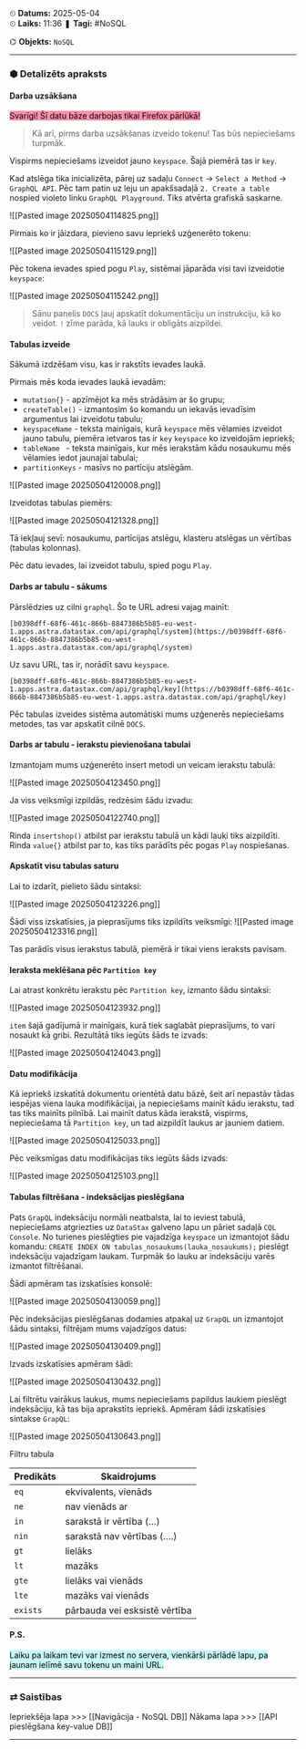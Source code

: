 ⏲ **Datums:** 2025-05-04   
⏲ **Laiks:** 11:36 
❚ **Tagi:**  #NoSQL 

⌬ **Objekts:**  `NoSQL`

---
### ⬢ Detalizēts apraksts
#### Darba uzsākšana

<mark style="background: #FF5582A6;">Svarīgi! Šī datu bāze darbojas tikai Firefox pārlūkā!</mark>

> Kā arī, pirms darba uzsākšanas izveido tokenu! Tas būs nepieciešams turpmāk.

Vispirms nepieciešams izveidot jauno `keyspace`. Šajā piemērā tas ir `key`.

Kad atslēga tika inicializēta, pārej uz sadaļu `Connect` -> `Select a Method` -> `GraphQL API`. Pēc tam patin uz leju un apakšsadaļā `2. Create a table` nospied violeto linku `GraphQL Playground`. Tiks atvērta grafiskā saskarne.

![[Pasted image 20250504114825.png]]

Pirmais ko ir jāizdara, pievieno savu iepriekš uzģenerēto tokenu:

![[Pasted image 20250504115129.png]]

Pēc tokena ievades spied pogu `Play`, sistēmai jāparāda visi tavi izveidotie `keyspace`:

![[Pasted image 20250504115242.png]]

> Sānu panelis `DOCS` ļauj apskatīt dokumentāciju un instrukciju, kā ko veidot. `!` zīme parāda, kā lauks ir obligāts aizpildei.
#### Tabulas izveide
Sākumā izdzēšam visu, kas ir rakstīts ievades laukā.

Pirmais mēs koda ievades laukā ievadām:

- `mutation{}` - apzīmējot ka mēs strādāsim ar šo grupu;
- `createTable()` - izmantosim šo komandu un iekavās ievadīsim argumentus lai izveidotu tabulu;
- `keyspaceName` - teksta mainīgais, kurā `keyspace` mēs vēlamies izveidot jauno tabulu, piemēra ietvaros tas ir `key` `keyspace` ko izveidojām iepriekš;
- `tableName ` - teksta mainīgais, kur mēs ierakstām kādu nosaukumu mēs vēlamies iedot jaunajai tabulai;
- `partitionKeys` - masīvs no partīciju atslēgām.

![[Pasted image 20250504120008.png]]

Izveidotas tabulas piemērs:

![[Pasted image 20250504121328.png]]

Tā iekļauj sevī: nosaukumu, partīcijas atslēgu, klasteru atslēgas un vērtības (tabulas kolonnas).

Pēc datu ievades, lai izveidot tabulu, spied pogu `Play`.
#### Darbs ar tabulu - sākums

Pārslēdzies uz cilni `graphql`.
Šo te URL adresi vajag mainīt:

```
[b0398dff-68f6-461c-866b-8847386b5b85-eu-west-1.apps.astra.datastax.com/api/graphql/system](https://b0398dff-68f6-461c-866b-8847386b5b85-eu-west-1.apps.astra.datastax.com/api/graphql/system)
```

Uz savu URL, tas ir, norādīt savu `keyspace`.

```
[b0398dff-68f6-461c-866b-8847386b5b85-eu-west-1.apps.astra.datastax.com/api/graphql/key](https://b0398dff-68f6-461c-866b-8847386b5b85-eu-west-1.apps.astra.datastax.com/api/graphql/key)
```

Pēc tabulas izveides sistēma automātiski mums uzģenerēs nepieciešams metodes, tas var apskatīt cilnē `DOCS`.
#### Darbs ar tabulu - ierakstu pievienošana tabulai

Izmantojam mums uzģenerēto insert metodi un veicam ierakstu tabulā:

![[Pasted image 20250504123450.png]]

Ja viss veiksmīgi izpildās, redzēsim šādu izvadu:

![[Pasted image 20250504122740.png]]

Rinda `insertshop()` atbilst par ierakstu tabulā un kādi lauki tiks aizpildīti.
Rinda `value{}` atbilst par to, kas tiks parādīts pēc pogas `Play` nospiešanas.
#### Apskatīt visu tabulas saturu

Lai to izdarīt, pielieto šādu sintaksi:

![[Pasted image 20250504123226.png]]
 
 Šādi viss izskatīsies, ja pieprasījums tiks izpildīts veiksmīgi: 
 ![[Pasted image 20250504123316.png]]
 
 Tas parādīs visus ierakstus tabulā, piemērā ir tikai viens ieraksts pavisam.
#### Ieraksta meklēšana pēc `Partition key`

Lai atrast konkrētu ierakstu pēc `Partition key`, izmanto šādu sintaksi:

![[Pasted image 20250504123932.png]]

`item` šajā gadījumā ir mainīgais, kurā  tiek saglabāt pieprasījums, to vari nosaukt kā gribi.
Rezultātā tiks iegūts šāds te izvads:

![[Pasted image 20250504124043.png]]
#### Datu modifikācija

Kā iepriekš izskatītā dokumentu orientētā datu bāzē, šeit arī nepastāv tādas iespējas viena lauka modifikācijai, ja nepieciešams mainīt kādu ierakstu, tad tas tiks mainīts pilnībā. Lai mainīt datus kāda ierakstā, vispirms, nepieciešama tā `Partition key`, un tad aizpildīt laukus ar jauniem datiem.

![[Pasted image 20250504125033.png]]

Pēc veiksmīgas datu modifikācijas tiks iegūts šāds izvads:

![[Pasted image 20250504125103.png]]
#### Tabulas filtrēšana - indeksācijas pieslēgšana

Pats `GrapQL` indeksāciju normāli neatbalsta, lai to ieviest tabulā, nepieciešams atgriezties uz `DataStax` galveno lapu un pāriet sadaļā `CQL Console`. No turienes pieslēgties pie vajadzīga `keyspace` un izmantojot šādu komandu:
`CREATE INDEX ON tabulas_nosaukums(lauka_nosaukums);`
pieslēgt indeksāciju vajadzīgam laukam. Turpmāk šo lauku ar indeksāciju varēs izmantot filtrēšanai.

Šādi apmēram tas izskatīsies konsolē:

![[Pasted image 20250504130059.png]]

Pēc indeksācijas pieslēgšanas dodamies atpakaļ uz `GrapQL` un izmantojot šādu sintaksi, filtrējam mums vajadzīgos datus:

![[Pasted image 20250504130409.png]]

Izvads izskatīsies apmēram šādi:

![[Pasted image 20250504130432.png]]

Lai filtrētu vairākus laukus, mums nepieciešams papildus laukiem pieslēgt indeksāciju, kā tas bija aprakstīts iepriekš. Apmēram šādi izskatīsies sintakse `GrapQL`:

![[Pasted image 20250504130643.png]]

Filtru tabula

|Predikāts|Skaidrojums|
|---|---|
|`eq`|ekvivalents, vienāds|
|`ne`|nav vienāds ar|
|`in`|sarakstā ir vērtība (…)|
|`nin`|sarakstā nav vērtības (….)|
|`gt`|lielāks|
|`lt`|mazāks|
|`gte`|lielāks vai vienāds|
|`lte`|mazāks vai vienāds|
|`exists`|pārbauda vei esksistē vērtība|
#### P.S.
<mark style="background: #ABF7F7A6;">Laiku pa laikam tevi var izmest no servera, vienkārši pārlādē lapu, pa jaunam ielīmē savu tokenu un maini URL.</mark>

---
### ⇄ Saistības
Iepriekšēja lapa >>> [[Navigācija - NoSQL DB]]
Nākama lapa >>> [[API pieslēgšana key-value DB]]

---